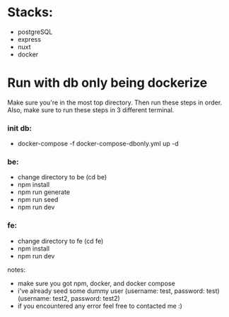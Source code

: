 # Stacks:

- postgreSQL
- express
- nuxt
- docker

# Run with db only being dockerize

Make sure you're in the most top directory. Then run these steps in order. Also, make sure to run these steps in 3 different terminal.

### init db:

- docker-compose -f docker-compose-dbonly.yml up -d

### be:

- change directory to be (cd be)
- npm install
- npm run generate
- npm run seed
- npm run dev

### fe:

- change directory to fe (cd fe)
- npm install
- npm run dev

notes:

- make sure you got npm, docker, and docker compose
- i've already seed some dummy user (username: test, password: test) (username: test2, password: test2)
- if you encountered any error feel free to contacted me :)
